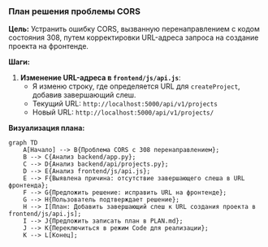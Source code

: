 ### План решения проблемы CORS

**Цель:** Устранить ошибку CORS, вызванную перенаправлением с кодом состояния 308, путем корректировки URL-адреса запроса на создание проекта на фронтенде.

**Шаги:**

1.  **Изменение URL-адреса в `frontend/js/api.js`**:
    *   Я изменю строку, где определяется URL для `createProject`, добавив завершающий слеш.
    *   Текущий URL: `http://localhost:5000/api/v1/projects`
    *   Новый URL: `http://localhost:5000/api/v1/projects/`

**Визуализация плана:**

```mermaid
graph TD
    A[Начало] --> B{Проблема CORS с 308 перенаправлением};
    B --> C{Анализ backend/app.py};
    C --> D{Анализ backend/api/projects.py};
    D --> E{Анализ frontend/js/api.js};
    E --> F{Выявлена причина: отсутствие завершающего слеша в URL фронтенда};
    F --> G{Предложить решение: исправить URL на фронтенде};
    G --> H{Пользователь подтверждает решение};
    H --> I[План: Добавить завершающий слеш к URL создания проекта в frontend/js/api.js];
    I --> J{Предложить записать план в PLAN.md};
    J --> K{Переключиться в режим Code для реализации};
    K --> L[Конец];
